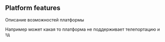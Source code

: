 ## Platform features

Описание возможностей платформы

Например может какая то платформа не поддерживает телепортацию и тд